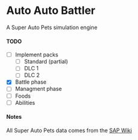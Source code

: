 # Auto Auto Battler

A Super Auto Pets simulation engine

#### TODO
- [ ] Implement packs
    - [ ] Standard (partial)
    - [ ] DLC 1 
    - [ ] DLC 2
- [x] Battle phase
- [ ] Managment phase
- [ ] Foods
- [ ] Abilities

#### Notes
All Super Auto Pets data comes from the [SAP Wiki](https://superautopets.fandom.com/wiki/Super_Auto_Pets_Wiki)
